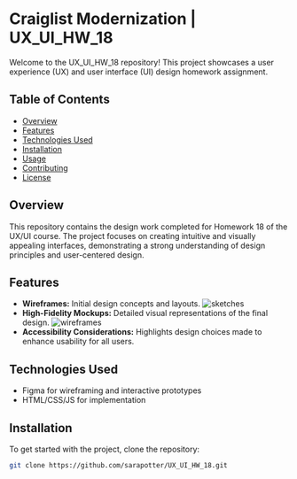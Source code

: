 # Craiglist Modernization | UX_UI_HW_18

Welcome to the UX_UI_HW_18 repository! This project showcases a user experience (UX) and user interface (UI) design homework assignment.

## Table of Contents

- [Overview](#overview)
- [Features](#features)
- [Technologies Used](#technologies-used)
- [Installation](#installation)
- [Usage](#usage)
- [Contributing](#contributing)
- [License](#license)

## Overview

This repository contains the design work completed for Homework 18 of the UX/UI course. The project focuses on creating intuitive and visually appealing interfaces, demonstrating a strong understanding of design principles and user-centered design.

## Features

- **Wireframes:** Initial design concepts and layouts.
  ![sketches](https://github.com/user-attachments/assets/f8cac2e8-0bb4-4848-a599-dc3efcd6e4dc)
- **High-Fidelity Mockups:** Detailed visual representations of the final design.
  ![wireframes](https://github.com/user-attachments/assets/79044b0d-805e-46c6-a986-d3eb77bcb954)
- **Accessibility Considerations:** Highlights design choices made to enhance usability for all users.

## Technologies Used

- Figma for wireframing and interactive prototypes
- HTML/CSS/JS for implementation

## Installation

To get started with the project, clone the repository:

```bash
git clone https://github.com/sarapotter/UX_UI_HW_18.git
